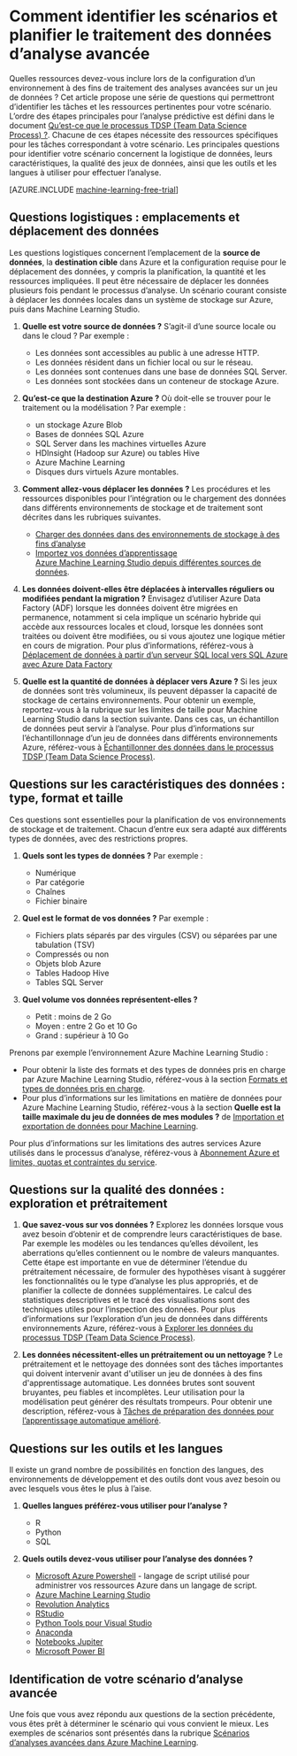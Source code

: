 <properties 
	pageTitle="Comment identifier les scénarios et planifier le traitement des données d’analyse avancée | Microsoft Azure" 
	description="Planifiez une analyse avancée en imaginant une série de questions clés." 
	services="machine-learning" 
	documentationCenter="" 
	authors="bradsev"
	manager="jhubbard" 
	editor="cgronlun" />

<tags 
	ms.service="machine-learning" 
	ms.workload="data-services" 
	ms.tgt_pltfrm="na" 
	ms.devlang="na" 
	ms.topic="article" 
	ms.date="06/14/2016" 
	ms.author="bradsev" />


# Comment identifier les scénarios et planifier le traitement des données d’analyse avancée

Quelles ressources devez-vous inclure lors de la configuration d’un environnement à des fins de traitement des analyses avancées sur un jeu de données ? Cet article propose une série de questions qui permettront d’identifier les tâches et les ressources pertinentes pour votre scénario. L’ordre des étapes principales pour l’analyse prédictive est défini dans le document [Qu’est-ce que le processus TDSP (Team Data Science Process) ?](data-science-process-overview.md). Chacune de ces étapes nécessite des ressources spécifiques pour les tâches correspondant à votre scénario. Les principales questions pour identifier votre scénario concernent la logistique de données, leurs caractéristiques, la qualité des jeux de données, ainsi que les outils et les langues à utiliser pour effectuer l’analyse.

[AZURE.INCLUDE [machine-learning-free-trial](../../includes/machine-learning-free-trial.md)]

## Questions logistiques : emplacements et déplacement des données
Les questions logistiques concernent l’emplacement de la **source de données**, la **destination cible** dans Azure et la configuration requise pour le déplacement des données, y compris la planification, la quantité et les ressources impliquées. Il peut être nécessaire de déplacer les données plusieurs fois pendant le processus d’analyse. Un scénario courant consiste à déplacer les données locales dans un système de stockage sur Azure, puis dans Machine Learning Studio.

1. **Quelle est votre source de données ?** S’agit-il d’une source locale ou dans le cloud ? Par exemple :
	- Les données sont accessibles au public à une adresse HTTP.
	- Les données résident dans un fichier local ou sur le réseau.
	- Les données sont contenues dans une base de données SQL Server.
	- Les données sont stockées dans un conteneur de stockage Azure.

2. **Qu’est-ce que la destination Azure ?** Où doit-elle se trouver pour le traitement ou la modélisation ? Par exemple :
	- un stockage Azure Blob
	- Bases de données SQL Azure
	- SQL Server dans les machines virtuelles Azure
	- HDInsight (Hadoop sur Azure) ou tables Hive
	- Azure Machine Learning
	- Disques durs virtuels Azure montables.

3. **Comment allez-vous déplacer les données ?** Les procédures et les ressources disponibles pour l’intégration ou le chargement des données dans différents environnements de stockage et de traitement sont décrites dans les rubriques suivantes.

	-  [Charger des données dans des environnements de stockage à des fins d’analyse](machine-learning-data-science-ingest-data.md)
	-  [Importez vos données d’apprentissage Azure Machine Learning Studio depuis différentes sources de données](machine-learning-data-science-import-data,md).

4. **Les données doivent-elles être déplacées à intervalles réguliers ou modifiées pendant la migration ?** Envisagez d’utiliser Azure Data Factory (ADF) lorsque les données doivent être migrées en permanence, notamment si cela implique un scénario hybride qui accède aux ressources locales et cloud, lorsque les données sont traitées ou doivent être modifiées, ou si vous ajoutez une logique métier en cours de migration. Pour plus d’informations, référez-vous à [Déplacement de données à partir d’un serveur SQL local vers SQL Azure avec Azure Data Factory](machine-learning-data-science-move-sql-azure-adf.md)

5. **Quelle est la quantité de données à déplacer vers Azure ?** Si les jeux de données sont très volumineux, ils peuvent dépasser la capacité de stockage de certains environnements. Pour obtenir un exemple, reportez-vous à la rubrique sur les limites de taille pour Machine Learning Studio dans la section suivante. Dans ces cas, un échantillon de données peut servir à l’analyse. Pour plus d’informations sur l’échantillonnage d’un jeu de données dans différents environnements Azure, référez-vous à [Échantillonner des données dans le processus TDSP (Team Data Science Process)](machine-learning-data-science-sample-data.md).


## Questions sur les caractéristiques des données : type, format et taille
Ces questions sont essentielles pour la planification de vos environnements de stockage et de traitement. Chacun d’entre eux sera adapté aux différents types de données, avec des restrictions propres.

1. **Quels sont les types de données ?** Par exemple :
	- Numérique
	- Par catégorie
	- Chaînes
	- Fichier binaire

2. **Quel est le format de vos données ?** Par exemple :
    - Fichiers plats séparés par des virgules (CSV) ou séparées par une tabulation (TSV)
    - Compressés ou non
	- Objets blob Azure
	- Tables Hadoop Hive
	- Tables SQL Server

2. **Quel volume vos données représentent-elles ?**
    - Petit : moins de 2 Go
    - Moyen : entre 2 Go et 10 Go
	- Grand : supérieur à 10 Go

Prenons par exemple l’environnement Azure Machine Learning Studio :

- Pour obtenir la liste des formats et des types de données pris en charge par Azure Machine Learning Studio, référez-vous à la section [Formats et types de données pris en charge](machine-learning-data-science-import-data.md#data-formats-and-data-types-supported).
- Pour plus d’informations sur les limitations en matière de données pour Azure Machine Learning Studio, référez-vous à la section **Quelle est la taille maximale du jeu de données de mes modules ?** de [Importation et exportation de données pour Machine Learning](machine-learning-faq.md#machine-learning-studio-questions).

Pour plus d’informations sur les limitations des autres services Azure utilisés dans le processus d’analyse, référez-vous à [Abonnement Azure et limites, quotas et contraintes du service](../azure-subscription-service-limits.md).

## Questions sur la qualité des données : exploration et prétraitement

1. **Que savez-vous sur vos données ?** Explorez les données lorsque vous avez besoin d’obtenir et de comprendre leurs caractéristiques de base. Par exemple les modèles ou les tendances qu’elles dévoilent, les aberrations qu’elles contiennent ou le nombre de valeurs manquantes. Cette étape est importante en vue de déterminer l’étendue du prétraitement nécessaire, de formuler des hypothèses visant à suggérer les fonctionnalités ou le type d’analyse les plus appropriés, et de planifier la collecte de données supplémentaires. Le calcul des statistiques descriptives et le tracé des visualisations sont des techniques utiles pour l’inspection des données. Pour plus d’informations sur l’exploration d’un jeu de données dans différents environnements Azure, référez-vous à [Explorer les données du processus TDSP (Team Data Science Process)](machine-learning-data-science-explore-data.md).

2. **Les données nécessitent-elles un prétraitement ou un nettoyage ?** Le prétraitement et le nettoyage des données sont des tâches importantes qui doivent intervenir avant d'utiliser un jeu de données à des fins d'apprentissage automatique. Les données brutes sont souvent bruyantes, peu fiables et incomplètes. Leur utilisation pour la modélisation peut générer des résultats trompeurs. Pour obtenir une description, référez-vous à [Tâches de préparation des données pour l’apprentissage automatique amélioré](machine-learning-data-science-prepare-data.md).

## Questions sur les outils et les langues
Il existe un grand nombre de possibilités en fonction des langues, des environnements de développement et des outils dont vous avez besoin ou avec lesquels vous êtes le plus à l’aise.
 
1. **Quelles langues préférez-vous utiliser pour l’analyse ?**
	- R
	- Python
	- SQL

2. **Quels outils devez-vous utiliser pour l’analyse des données ?**
	- [Microsoft Azure Powershell](powershell-install-configure.md) - langage de script utilisé pour administrer vos ressources Azure dans un langage de script.
	- [Azure Machine Learning Studio](machine-learning-what-is-ml-studio/)
	- [Revolution Analytics](http://www.revolutionanalytics.com/revolution-r-open)
	- [RStudio](http://www.rstudio.com)
	- [Python Tools pour Visual Studio](http://microsoft.github.io/PTVS/)
	- [Anaconda](https://www.continuum.io/why-anaconda)
	- [Notebooks Jupiter](http://jupyter.org/)
	- [Microsoft Power BI](http://powerbi.microsoft.com)


## Identification de votre scénario d’analyse avancée
Une fois que vous avez répondu aux questions de la section précédente, vous êtes prêt à déterminer le scénario qui vous convient le mieux. Les exemples de scénarios sont présentés dans la rubrique [Scénarios d’analyses avancées dans Azure Machine Learning](machine-learning-data-science-plan-sample-scenarios.md).







 

<!---HONumber=AcomDC_0914_2016-->